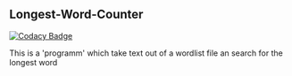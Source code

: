 ## Longest-Word-Counter

[![Codacy Badge](https://api.codacy.com/project/badge/Grade/d384efa12f5a4faea95dba4030086dc6)](https://app.codacy.com/manual/StackNeverFlow/Longest-Word-Counter?utm_source=github.com&utm_medium=referral&utm_content=StackNeverFlow/Longest-Word-Counter&utm_campaign=Badge_Grade_Dashboard)

This is a 'programm' which take text out of a wordlist file an search for the longest word
